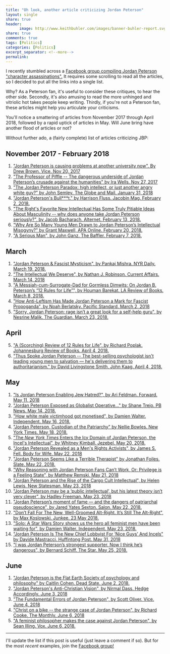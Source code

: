 ```yaml
--- 
title: "Oh look, another article criticizing Jordan Peterson"
layout: single
share: true
header:
      image: http://www.keithbuhler.com/images/banner-buhler-report.svg
share: true
comments: true
tags: [Politics]
categories: [Politics]
excerpt_separator: <!--more-->
permalink: 
---
```



I recently stumbled across a [Facebook group compiling Jordan Peterson "character assassinations".](https://www.facebook.com/JBPassassinations/) It requires some scrolling to read all the articles, so I decided to put all the links into a single list. 

Why? As a Peterson fan, it's useful to consider these critiques, to hear the other side. Secondly, it's also amusing to read the more unhinged and vitriolic hot takes people keep writing. Thirdly, if you're not a Peterson fan, these articles might help you articulate your criticisms. 

You'll notice a smattering of articles from November 2017 through April 2018, followed by a rapid uptick of articles in May. Will June bring have another flood of articles or not? 

Without further ado, a (fairly complete) list of articles criticizing JBP:

## November 2017 - February 2018

1. ["Jordan Peterson is causing problems at another university now". By Drew Brown. Vice. Nov 20, 2017](https://www.vice.com/amp/en_ca/article/8x5jdz/jordan-peterson-is-university-now)
11. ["The Professor of Piffle -- The dangerous underside of Jordan Peterson’s crusade against the humanities" by Ira Wells. Nov 27, 2017](https://thewalrus.ca/the-professor-of-piffle/)
1. ["The Jordan Peterson Paradox: high intellect, or just another angry white guy?" by John Semley. The Globe and Mail. January 31, 2018](https://www.theglobeandmail.com/arts/books-and-media/the-jordan-peterson-paradox-high-intellect-or-just-another-angry-white-guy/article37806524/)
4. ["Jordan Peterson's Bull***t." by Harrison Fluss. Jacobin Mag. February 2, 2018.](https://jacobinmag.com/2018/02/jordan-peterson-enlightenment-nietzsche-alt-right)
14. ["The Right's Favorite New Intellectual Has Some Truly Pitiable Ideas About Masculinity -- why does anyone take Jordan Peterson seriously?", by Jacob Bacharach. Alternet. February 13, 2018.](https://www.alternet.org/news-amp-politics/rights-favorite-new-intellectual-has-some-truly-pitiable-ideas-about-masculinity)
2. ["Why Are So Many Young Men Drawn to Jordan Peterson’s Intellectual Misogyny?" by Grant Maxwell, APA Online. February 20, 2018. ](https://blog.apaonline.org/2018/02/20/why-are-so-many-young-men-drawn-to-jordan-petersons-intellectual-misogyny/)
3. ["A Serious Man", by John Ganz. The Baffler. February 7, 2018.](https://thebaffler.com/latest/peterson-ganz-klein)



## March

1. ["Jordan Peterson & Fascist Mysticism", by Pankaj Mishra. NYR Daily. March 19, 2018. ](http://www.nybooks.com/daily/2018/03/19/jordan-peterson-and-fascist-mysticism/)
17. ["The Intellectual We Deserve", by Nathan J. Robinson. Current Affairs. March 14, 2018](https://www.currentaffairs.org/2018/03/the-intellectual-we-deserve)
18. ["A Messiah-cum-Surrogate-Dad for Gormless Dimwits: On Jordan B. Peterson’s “12 Rules for Life”", by Houman Barekat. LA Review of Books. March 8, 2018.](https://lareviewofbooks.org/article/a-messiah-cum-surrogate-dad-for-gormless-dimwits-on-jordan-b-petersons-12-rules-for-life/#!)
19. ["How Anti-Leftism Has Made Jordan Peterson a Mark for Fascist Propoganda", by Noah Berlatsky. Pacific Standard. March 2, 2018](https://psmag.com/.amp/education/jordan-peterson-sliding-toward-fascism)
20. ["Sorry, Jordan Peterson: rage isn’t a great look for a self-help guru", by Nesrine Malik. The Guardian. March 23, 2018. ](https://www.theguardian.com/commentisfree/2018/mar/23/jordan-peterson-rage-self-help-guru-cathy-newman-twitter)


## April

5. ["A (Scorching) Review of 12 Rules for Life", by Richard Poplak. Johannesburg Review of Books. April 4, 2018.](https://johannesburgreviewofbooks.com/2018/04/04/richard-poplak-sets-jordan-b-petersons-house-in-order-a-scorching-review-of-12-rules-for-life/)
15. ["Thus Spoke Jordan Peterson -- The best-selling psychologist isn't leading young men to salvation — he's delivering them to authoritarianism." by David Livingstone Smith, John Kaag. April 4, 2018.](http://foreignpolicy.com/2018/04/04/god-is-ted-jordan-peterson-self-help-men/)



## May 

1. ["Is Jordan Peterson Enabling Jew Hatred?", by Ari Feldman. Forward. May 11, 2018](https://forward.com/news/national/400597/is-jordan-peterson-enabling-jew-hatred/?gamp&__twitter_impression=true)
2. ["Jordan Peterson Exposed as Globalist Operative..." by Shane Trejo. PB News. May 14, 2018. ](https://www.pb-news.com/news/jordan-peterson-exposed-as-globalist-operative-who-drafted-agenda-21-manifesto-for-united-nations/)
21. ["How white male victimhood got monetised", by Damien Walter. Independent. May 16, 2018.](https://www.independent.co.uk/voices/white-male-victimhood-gammon-incel-jordan-peterson-mens-rights-alex-jones-a8354346.html)
20. ["Jordan Peterson, Custodian of the Patriarchy" by Nellie Bowles. New York Times. May 18, 2018.](https://www.nytimes.com/2018/05/18/style/jordan-peterson-12-rules-for-life.html)
3. ["The *New York Times* Enters the Icy Domain of Jordan Peterson, the Incel's Intellectual", by Whitney Kimball. Jezebel. May 20, 2018. ](https://jezebel.com/the-new-york-times-enters-the-icy-domain-of-jordan-pete-1826181011/amp)
6. ["Jordan Peterson Revealed as a Men's Rights Activists", by James S. Fell. Body for Wife. May 22, 2018](http://www.bodyforwife.com/jordan-peterson-revealed-as-a-mens-rights-activist/)
9. ["Jordan Peterson Seems Like a Terrible Therapist" by Jonathan Foiles. Slate. May 22, 2018.](http://amp.slate.com/technology/2018/05/jordan-peterson-seems-like-a-terrible-therapist.html)
10. ["Why Reasoning with Jordan Peterson Fans Can’t Work, Or: Privilege is a Feeling State", by Matthew Remski. May 21, 2018](http://matthewremski.com/wordpress/why-reasoning-with-jordan-peterson-fans-cant-work-or-privilege-is-a-feeling-state/)
12. ["Jordan Peterson and the Rise of the Cargo Cult Intellectual", by Helen Lewis. New Statesman. May 23, 2018](https://www.newstatesman.com/politics/uk/2018/05/jordan-peterson-and-rise-cargo-cult-intellectual)
13. ["Jordan Peterson may be a ‘public intellectual’, but his latest theory isn’t very clever", by Hadley Freeman. May 23, 2018](https://www.theguardian.com/fashion/2018/may/23/jordan-peterson-public-intellectual-isnt-clever-violent-men-monogamy?CMP=share_btn_fb)
16. ["Jordan Peterson’s moment of fame — and the dangers of patriarchal pseudoscience", by Jared Yates Sexton. Salon. May 22, 2018.](https://www.salon.com/2018/05/22/jordan-petersons-moment-of-fame-and-the-dangers-of-patriarchal-pseudoscience/)
17. ["Don’t Fall For The New, Well-Groomed Alt-Right. It’s Still The Alt-Right", by  Max Koslowski. Junkee. 23 May 2018.](https://thewalrus.ca/the-professor-of-piffle/)
18. ["Solo: A Star Wars Story shows us the hero all feminist men have been waiting for", by Damien Walter. Independent. May 23, 2018.](https://www.independent.co.uk/voices/solo-star-wars-hero-feminist-gender-new-film-a8365446.html)
19. ["Jordan Peterson Is The New Chief Lobbyist For ‘Nice Guys’ And Incels" by Davide Mastracci. Huffintong Post. May 31, 2018](https://www.huffingtonpost.ca/davide-mastracci/jordan-peterson-incel-nice-guys-enforced-monogamy_a_23447825/?guccounter=2)
22. ["I was Jordan Peterson’s strongest supporter. Now I think he’s dangerous", by Bernard Schiff. The Star. May 25, 2018.](https://www.thestar.com/opinion/2018/05/25/i-was-jordan-petersons-strongest-supporter-now-i-think-hes-dangerous.html)

## June

1. ["Jordan Peterson is the Flat Earth Society of psychology and philosophy" by Caitlin Cohen. Dead State. June 2, 2018.](http://deadstate.org/jordan-peterson-is-the-flat-earth-society-of-psychology-and-philosophy/)
2. ["Jordan Peterson's Anti-Christian Vision", by Nirmal Dass. Hedge Accordingly. June 3, 2018](https://hedgeaccordingly.com/2018/06/jordan-petersons-anti-christian-vision/)
2. ["The Fundamental Errors of Jordan Peterson", by Scott Oliver. Vice. June 4, 2018](https://www.vice.com/en_uk/article/evqekn/the-fundamental-errors-of-jordan-peterson)
2. ["Christ on a bike -- the strange case of Jordan Peterson", by Richard Cooke. The Monthly. June 6, 2018](https://www.themonthly.com.au/tiredofwinning/christ-bike)
3. ["A feminist philosopher makes the case against Jordan Peterson", by Sean Illing. Vox. June 6, 2018.](https://www.vox.com/conversations/2018/6/6/17409144/jordan-peterson-12-rules-for-life-feminism-philosophy)


--- 

I'll update the list if this post is useful (just leave a comment if so). But for the most *recent* examples, join the [Facebook group!](https://www.facebook.com/JBPassassinations/) 